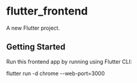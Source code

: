 # flutter_frontend

A new Flutter project.

## Getting Started

Run this frontend app by running using Flutter CLI:

flutter run -d chrome --web-port=3000
